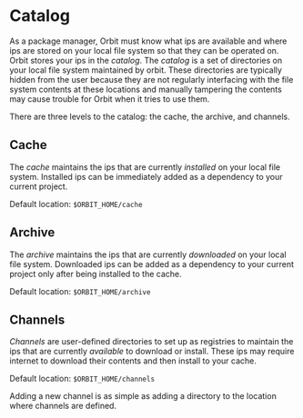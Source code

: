 # Catalog

As a package manager, Orbit must know what ips are available and where ips are stored on your local file system so that they can be operated on. Orbit stores your ips in the _catalog_. The _catalog_ is a set of directories on your local file system maintained by orbit. These directories are typically hidden from the user because they are not regularly interfacing with the file system contents at these locations and manually tampering the contents may cause trouble for Orbit when it tries to use them.

There are three levels to the catalog: the cache, the archive, and channels.

## Cache

The _cache_ maintains the ips that are currently _installed_ on your local file system. Installed ips can be immediately added as a dependency to your current project.

Default location: `$ORBIT_HOME/cache`

## Archive

The _archive_ maintains the ips that are currently _downloaded_ on your local file system. Downloaded ips can be added as a dependency to your current project only after being installed to the cache.

Default location: `$ORBIT_HOME/archive`

## Channels

_Channels_ are user-defined directories to set up as registries to maintain the ips that are currently _available_ to download or install. These ips may require internet to download their contents and then install to your cache.

Default location: `$ORBIT_HOME/channels`

Adding a new channel is as simple as adding a directory to the location where channels are defined.